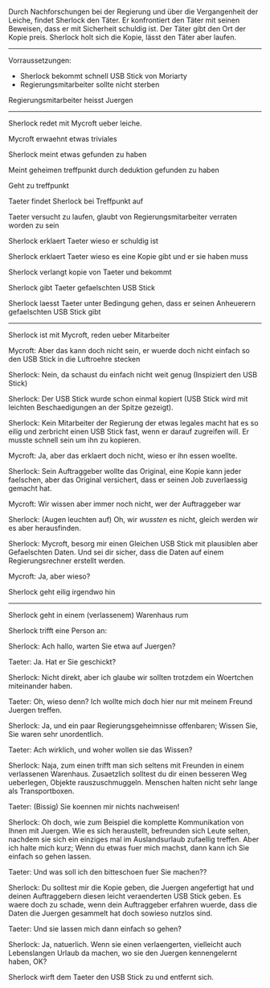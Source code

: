 Durch Nachforschungen bei der Regierung und über die Vergangenheit der Leiche, findet Sherlock den Täter. Er konfrontiert den Täter mit seinen Beweisen, dass er mit Sicherheit schuldig ist. Der Täter gibt den Ort der Kopie preis. Sherlock holt sich die Kopie, lässt den Täter aber laufen. 

---

Vorraussetzungen:

- Sherlock bekommt schnell USB Stick von Moriarty
- Regierungsmitarbeiter sollte nicht sterben

Regierungsmitarbeiter heisst Juergen

---

Sherlock redet mit Mycroft ueber leiche.

Mycroft erwaehnt etwas triviales

Sherlock meint etwas gefunden zu haben

Meint geheimen treffpunkt durch deduktion gefunden zu haben

Geht zu treffpunkt

Taeter findet Sherlock bei Treffpunkt auf

Taeter versucht zu laufen, glaubt von Regierungsmitarbeiter verraten worden zu sein

Sherlock erklaert Taeter wieso er schuldig ist

Sherlock erklaert Taeter wieso es eine Kopie gibt und er sie haben muss

Sherlock verlangt kopie von Taeter und bekommt

Sherlock gibt Taeter gefaelschten USB Stick

Sherlock laesst Taeter unter Bedingung gehen, dass er seinen Anheuerern gefaelschten USB Stick gibt

---

Sherlock ist mit Mycroft, reden ueber Mitarbeiter

Mycroft: Aber das kann doch nicht sein, er wuerde doch nicht einfach so den USB Stick in die Luftroehre stecken

Sherlock: Nein, da schaust du einfach nicht weit genug (Inspiziert den USB Stick)

Sherlock: Der USB Stick wurde schon einmal kopiert (USB Stick wird mit leichten Beschaedigungen an der Spitze gezeigt).

Sherlock: Kein Mitarbeiter der Regierung der etwas legales macht hat es so eilig und zerbricht einen USB Stick fast, wenn er darauf zugreifen will.
Er musste schnell sein um ihn zu kopieren.

Mycroft: Ja, aber das erklaert doch nicht, wieso er ihn essen woellte.

Sherlock: Sein Auftraggeber wollte das Original, eine Kopie kann jeder faelschen, aber das Original versichert, dass er seinen Job zuverlaessig gemacht hat.

Mycroft: Wir wissen aber immer noch nicht, wer der Auftraggeber war

Sherlock: (Augen leuchten auf) Oh, wir _wussten_ es nicht, gleich werden wir es aber herausfinden.

Sherlock: Mycroft, besorg mir einen Gleichen USB Stick mit plausiblen aber Gefaelschten Daten. Und sei dir sicher, dass die Daten auf einem Regierungsrechner erstellt werden.

Mycroft: Ja, aber wieso?

Sherlock geht eilig irgendwo hin

---

Sherlock geht in einem (verlassenem) Warenhaus rum

Sherlock trifft eine Person an:

Sherlock: Ach hallo, warten Sie etwa auf Juergen?

Taeter: Ja. Hat er Sie geschickt?

Sherlock: Nicht direkt, aber ich glaube wir sollten trotzdem ein Woertchen miteinander haben.

Taeter: Oh, wieso denn? Ich wollte mich doch hier nur mit meinem Freund Juergen treffen.

Sherlock: Ja, und ein paar Regierungsgeheimnisse offenbaren; Wissen Sie, Sie waren sehr unordentlich.

Taeter: Ach wirklich, und woher wollen sie das Wissen?

Sherlock: Naja, zum einen trifft man sich seltens mit Freunden in einem verlassenen Warenhaus. Zusaetzlich solltest du dir einen besseren Weg ueberlegen, Objekte rauszuschmuggeln. Menschen halten nicht sehr lange als Transportboxen.

Taeter: (Bissig) Sie koennen mir nichts nachweisen!

Sherlock: Oh doch, wie zum Beispiel die komplette Kommunikation von Ihnen mit Juergen.
Wie es sich heraustellt, befreunden sich Leute selten, nachdem sie sich ein einziges mal im Auslandsurlaub zufaellig treffen.
Aber ich halte mich kurz; Wenn du etwas fuer mich machst, dann kann ich Sie einfach so gehen lassen.

Taeter: Und was soll ich den bitteschoen fuer Sie machen??

Sherlock: Du solltest mir die Kopie geben, die Juergen angefertigt hat und deinen Auftraggebern diesen leicht veraenderten USB Stick geben.
Es waere doch zu schade, wenn dein Auftraggeber erfahren wuerde, dass die Daten die Juergen gesammelt hat doch sowieso nutzlos sind.

Taeter: Und sie lassen mich dann einfach so gehen?

Sherlock: Ja, natuerlich. Wenn sie einen verlaengerten, vielleicht auch Lebenslangen Urlaub da machen, wo sie den Juergen kennengelernt haben, OK?

Sherlock wirft dem Taeter den USB Stick zu und entfernt sich.
